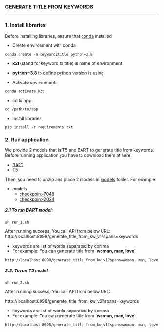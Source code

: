 ### GENERATE TITLE FROM KEYWORDS

---

### 1. Install libraries
Before installing libraries, ensure that [conda](https://docs.conda.io/projects/conda/en/latest/user-guide/install/linux.html) installed

* Create environment with conda
```shell
conda create -n keyword2title python=3.8
```
* **k2t** (stand for keyword to title) is name of environment
* **python=3.8** to define python version is using

* Activate environment:
```shell
conda activate k2t
```

* cd to app:
```shell
cd /path/to/app
```
* Install libraries
```shell
pip install -r requirements.txt
```

### 2. Run application
We provide 2 models that is T5 and BART to generate title from keywords. 
Before running application you have to download them at here:
* [BART](https://drive.google.com/file/d/16covnArUu4yYSD5eXIuPLrruEL6enCF0/view?usp=share_link)
* [T5](https://drive.google.com/file/d/1HdKasGoEKYAQ79fI8k0zo9i2O99f_cPY/view?usp=share_link)

Then, you need to unzip and place 2 models in [models](models) folder. For example:
- models
  - [checkpoint-7048](checkpoint-7048)
  - [checkpoint-2024](checkpoint-2024)
#####  2.1 To run BART model:


```shell
sh run_1.sh
```

After running success, You call API from below URL:
http://localhost:8098/generate_title_from_kw_v1?spans=keywords

* keywords are list of words separated by comma
* For example: You can generate title from '**woman, man, love**'

```
http://localhost:8098/generate_title_from_kw_v1?spans=woman, man, love
```

#####  2.2. To run T5 model

```shell
sh run_2.sh
```

After running success, You call API from below URL:

http://localhost:8098/generate_title_from_kw_v2?spans=keywords

* keywords are list of words separated by comma
* For example: You can generate title from '**woman, man, love**'

```
http://localhost:8098/generate_title_from_kw_v1?spans=woman, man, love
```
